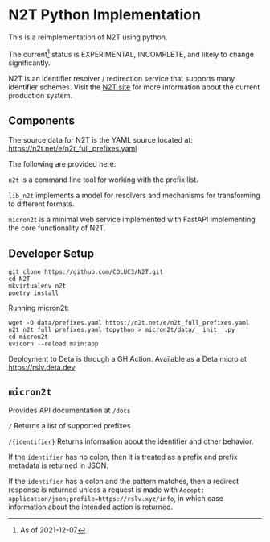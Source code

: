 # N2T Python Implementation

This is a reimplementation of N2T using python.

The current[^1] status is EXPERIMENTAL, INCOMPLETE, and likely to change significantly.

N2T is an identifier resolver / redirection service that supports many identifier 
schemes. Visit the [N2T site](https://n2t.net/e/about.html) for more information 
about the current production system.

## Components

The source data for N2T is the YAML source located at: https://n2t.net/e/n2t_full_prefixes.yaml

The following are provided here:

`n2t` is a command line tool for working with the prefix list.

`lib_n2t` implements a model for resolvers and mechanisms for transforming to different formats.

`micron2t` is a minimal web service implemented with FastAPI implementing the core functionality of N2T.


## Developer Setup

```
git clone https://github.com/CDLUC3/N2T.git
cd N2T
mkvirtualenv n2t
poetry install
```

Running micron2t:

```
wget -O data/prefixes.yaml https://n2t.net/e/n2t_full_prefixes.yaml 
n2t n2t_full_prefixes.yaml topython > micron2t/data/__init__.py
cd micron2t
uvicorn --reload main:app
```

Deployment to Deta is through a GH Action. Available as a Deta micro at https://rslv.deta.dev

## `micron2t`

Provides API documentation at `/docs`

`/` Returns a list of supported prefixes

`/{identifier}` Returns information about the identifier and other behavior.

If the `identifier` has no colon, then it is treated as a prefix and prefix metadata is returned in JSON.

If the `identifier` has a colon and the pattern matches, then a redirect response is returned unless a request is made
with `Accept: application/json;profile=https://rslv.xyz/info`, in which case information about the intended action 
is returned.



[^1]: As of 2021-12-07
